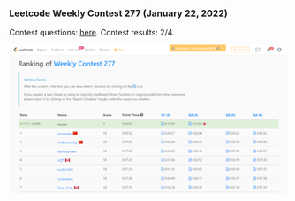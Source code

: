 ### Leetcode Weekly Contest 277 (January 22, 2022)
Contest questions: [here](https://leetcode.com/contest/weekly-contest-277 'Link to Contest Questions').
Contest results: 2/4.

![Screenshot the results of my contest.](contest_screenshots/weekly_277.png "a title")


